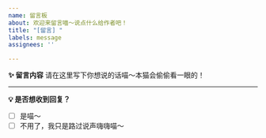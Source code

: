 ```yaml
---
name: 留言板
about: 欢迎来留言喵～说点什么给作者吧！
title: "[留言] "
labels: message
assignees: ''

---
```


**✨ 留言内容**
请在这里写下你想说的话喵～本猫会偷偷看一眼的！

---

**💡 是否想收到回复？**
- [ ] 是喵～
- [ ] 不用了，我只是路过说声嗨嗨喵～
